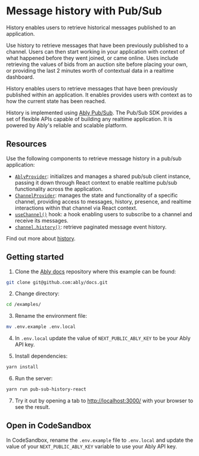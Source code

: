 # Message history with Pub/Sub

History enables users to retrieve historical messages published to an application.

Use history to retrieve messages that have been previously published to a channel. Users can then start working in your application with context of what happened before they went joined, or came online. Uses include retrieving the values of bids from an auction site before placing your own, or providing the last 2 minutes worth of contextual data in a realtime dashboard.

History enables users to retrieve messages that have been previously published within an application. It enables provides users with context as to how the current state has been reached.

History is implemented using [Ably Pub/Sub](https://ably.com/docs/products/channels). The Pub/Sub SDK provides a set of flexible APIs capable of building any realtime application. It is powered by Ably's reliable and scalable platform.

## Resources

Use the following components to retrieve message history in a pub/sub application:

* [`AblyProvider`](https://ably.com/docs/getting-started/react#ably-provider): initializes and manages a shared pub/sub client instance, passing it down through React context to enable realtime pub/sub functionality across the application.
* [`ChannelProvider`](https://ably.com/docs/getting-started/react#channel-provider): manages the state and functionality of a specific channel, providing access to messages, history, presence, and realtime interactions within that channel via React context.
* [`useChannel()`](https://ably.com/docs/getting-started/react#useChannel) hook: a hook enabling users to subscribe to a channel and receive its messages.
* [`channel.history()`](https://ably.com/docs/storage-history/history#retrieve-channel): retrieve paginated message event history.

Find out more about [history](https://ably.com/docs/storage-history/history).

## Getting started

1. Clone the [Ably docs](https://github.com/ably/docs) repository where this example can be found:

```sh
git clone git@github.com:ably/docs.git
```

2. Change directory:

```sh
cd /examples/
```

3. Rename the environment file:

```sh
mv .env.example .env.local
```

4. In `.env.local` update the value of `NEXT_PUBLIC_ABLY_KEY` to be your Ably API key.

5. Install dependencies:

```sh
yarn install
```

6. Run the server:

```sh
yarn run pub-sub-history-react
```

7. Try it out by opening a tab to [http://localhost:3000/](http://localhost:3000/) with your browser to see the result.

## Open in CodeSandbox

In CodeSandbox, rename the `.env.example` file to `.env.local` and update the value of your `NEXT_PUBLIC_ABLY_KEY` variable to use your Ably API key.

